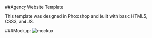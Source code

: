 ##Agency Website Template

This template was designed in Photoshop and built with basic HTML5, CSS3, and JS.

###Mockup:
![mockup]("Agency_Web_Template.png")